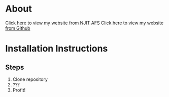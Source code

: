 # About

[Click here to view my website from NJIT AFS](https://web.njit.edu/~jsw36/is117sp21/docs/)
[Click here to view my website from Github](https://jimsgims.github.io/IS117-test/)

# Installation Instructions

## Steps
1. Clone repository
2. ???
3. Profit!